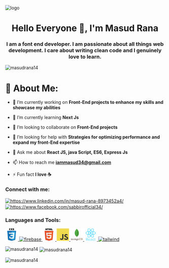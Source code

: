 
![logo](https://github.com/MasudRana14/MasudRana14/blob/main/asset/mygithubpng.png?raw=true)


<h1 align="center">Hello Everyone 👋, I'm Masud Rana</h1>
<h3 align="center">I am a font end developer. I am passionate about all things web development. I care about writing clean code and I genuinely love to learn.</h3>

<p align="left"> <img src="https://komarev.com/ghpvc/?username=masudrana14&label=Profile%20views&color=0e75b6&style=flat" alt="masudrana14" /> </p>

# 💫 About Me:

- 🔭 I’m currently working on **Front-End projects to enhance my skills and showcase my abilities**

- 🌱 I’m currently learning **Next Js**

- 👯 I’m looking to collaborate on **Front-End projects**

- 🤝 I’m looking for help with **Strategies for optimizing performance and expand my front-End expertise**

- 💬 Ask me about **React JS, java Script, ES6, Express Js**

- 📫 How to reach me **iammasud34@gmail.com**

- ⚡ Fun fact **I love ☕**

<h3 align="left">Connect with me:</h3>
<p align="left">
<a href="https://linkedin.com/in/https://www.linkedin.com/in/masud-rana-8973452a4/" target="blank"><img align="center" src="https://raw.githubusercontent.com/rahuldkjain/github-profile-readme-generator/master/src/images/icons/Social/linked-in-alt.svg" alt="https://www.linkedin.com/in/masud-rana-8973452a4/" height="30" width="40" /></a>
<a href="https://fb.com/https://www.facebook.com/sabbirofficial34/" target="blank"><img align="center" src="https://raw.githubusercontent.com/rahuldkjain/github-profile-readme-generator/master/src/images/icons/Social/facebook.svg" alt="https://www.facebook.com/sabbirofficial34/" height="30" width="40" /></a>
</p>

<h3 align="left">Languages and Tools:</h3>
<p align="left"> <a href="https://www.w3schools.com/css/" target="_blank" rel="noreferrer"> <img src="https://raw.githubusercontent.com/devicons/devicon/master/icons/css3/css3-original-wordmark.svg" alt="css3" width="40" height="40"/> </a> <a href="https://firebase.google.com/" target="_blank" rel="noreferrer"> <img src="https://www.vectorlogo.zone/logos/firebase/firebase-icon.svg" alt="firebase" width="40" height="40"/> </a> <a href="https://www.w3.org/html/" target="_blank" rel="noreferrer"> <img src="https://raw.githubusercontent.com/devicons/devicon/master/icons/html5/html5-original-wordmark.svg" alt="html5" width="40" height="40"/> </a> <a href="https://developer.mozilla.org/en-US/docs/Web/JavaScript" target="_blank" rel="noreferrer"> <img src="https://raw.githubusercontent.com/devicons/devicon/master/icons/javascript/javascript-original.svg" alt="javascript" width="40" height="40"/> </a> <a href="https://www.mongodb.com/" target="_blank" rel="noreferrer"> <img src="https://raw.githubusercontent.com/devicons/devicon/master/icons/mongodb/mongodb-original-wordmark.svg" alt="mongodb" width="40" height="40"/> </a> <a href="https://reactjs.org/" target="_blank" rel="noreferrer"> <img src="https://raw.githubusercontent.com/devicons/devicon/master/icons/react/react-original-wordmark.svg" alt="react" width="40" height="40"/> </a> <a href="https://tailwindcss.com/" target="_blank" rel="noreferrer"> <img src="https://www.vectorlogo.zone/logos/tailwindcss/tailwindcss-icon.svg" alt="tailwind" width="40" height="40"/> </a> </p>

<p><img align="left" src="https://github-readme-stats.vercel.app/api/top-langs?username=masudrana14&show_icons=true&locale=en&layout=compact" alt="masudrana14" /></p>

<p>&nbsp;<img align="center" src="https://github-readme-stats.vercel.app/api?username=masudrana14&show_icons=true&locale=en" alt="masudrana14" /></p>

<p><img align="center" src="https://github-readme-streak-stats.herokuapp.com/?user=masudrana14&" alt="masudrana14" /></p>



<!-- 

# 💫 About Me:
🔭 I’m currently working on: Front-End projects to enhance my skills and showcase my abilities.<br>👯 I’m looking to collaborate on: Front-End projects.<br>🤝 I’m looking for help with: Strategies for optimizing performance and expand my front-End expertise.<br>🌱 I’m currently learning: Next Js.<br>📞 How to reach me: iammasud34@gmail.com <br>💬 Ask me about: React JS, java Script, ES6, Express Js.<br>⚡ Fun fact: I love ☕.


## 🌐 Socials:
[![Facebook](https://img.shields.io/badge/Facebook-%231877F2.svg?logo=Facebook&logoColor=white)](https://facebook.com/https://www.facebook.com/SabbirOfficial34/) [![LinkedIn](https://img.shields.io/badge/LinkedIn-%230077B5.svg?logo=linkedin&logoColor=white)](https://linkedin.com/in/https://www.linkedin.com/in/masud-rana-8973452a4/) 

# 💻 My Skills:
![HTML5](https://img.shields.io/badge/html5-%23E34F26.svg?style=for-the-badge&logo=html5&logoColor=white) ![JavaScript](https://img.shields.io/badge/javascript-%23323330.svg?style=for-the-badge&logo=javascript&logoColor=%23F7DF1E) ![CSS3](https://img.shields.io/badge/css3-%231572B6.svg?style=for-the-badge&logo=css3&logoColor=white) ![Firebase](https://img.shields.io/badge/firebase-%23039BE5.svg?style=for-the-badge&logo=firebase) ![MongoDB](https://img.shields.io/badge/MongoDB-%234ea94b.svg?style=for-the-badge&logo=mongodb&logoColor=white)
# 📊 My GitHub Activity Stats:

![](https://github-readme-streak-stats.herokuapp.com/?user=masudrana14&theme=chartreuse-dark&hide_border=false)<br/>![](https://github-readme-stats.vercel.app/api?username=masudrana14&theme=chartreuse-dark&hide_border=false&include_all_commits=true&count_private=true)
<br/>![](https://github-readme-stats.vercel.app/api/top-langs/?username=masudrana14&theme=chartreuse-dark&hide_border=false&include_all_commits=true&count_private=true&layout=compact)

 -->
